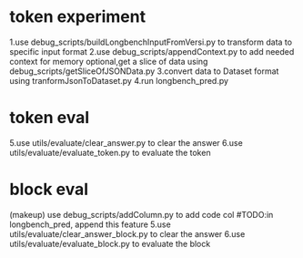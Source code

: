# token experiment
1.use debug_scripts/buildLongbenchInputFromVersi.py to transform data to specific input format
2.use debug_scripts/appendContext.py to add needed context for memory
optional,get a slice of data using debug_scripts/getSliceOfJSONData.py
3.convert data to Dataset format using tranformJsonToDataset.py
4.run longbench_pred.py

# token eval
5.use utils/evaluate/clear_answer.py to clear the answer
6.use utils/evaluate/evaluate_token.py to evaluate the token
# block eval
(makeup) use debug_scripts/addColumn.py to add code col  #TODO:in longbench_pred, append this feature
5.use utils/evaluate/clear_answer_block.py to clear the answer
6.use utils/evaluate/evaluate_block.py to evaluate the block